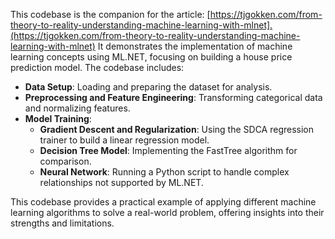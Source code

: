 ﻿This codebase is the companion for the article: [https://tjgokken.com/from-theory-to-reality-understanding-machine-learning-with-mlnet].(https://tjgokken.com/from-theory-to-reality-understanding-machine-learning-with-mlnet) It demonstrates the implementation of machine learning concepts using ML.NET, focusing on building a house price prediction model. The codebase includes:

- **Data Setup**: Loading and preparing the dataset for analysis.
- **Preprocessing and Feature Engineering**: Transforming categorical data and normalizing features.
- **Model Training**:
  - **Gradient Descent and Regularization**: Using the SDCA regression trainer to build a linear regression model.
  - **Decision Tree Model**: Implementing the FastTree algorithm for comparison.
  - **Neural Network**: Running a Python script to handle complex relationships not supported by ML.NET.

This codebase provides a practical example of applying different machine learning algorithms to solve a real-world problem, offering insights into their strengths and limitations.